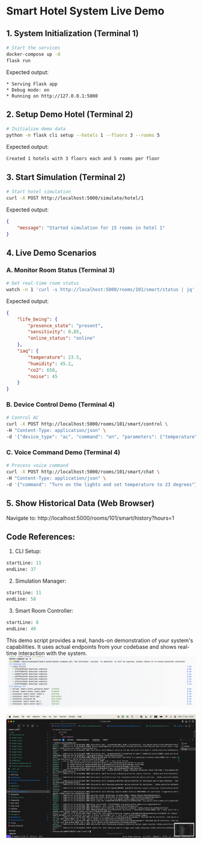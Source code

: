 # Smart Hotel System Live Demo

## 1. System Initialization (Terminal 1)
```bash
# Start the services
docker-compose up -d
flask run
```

Expected output:
```
* Serving Flask app
* Debug mode: on
* Running on http://127.0.0.1:5000
```

## 2. Setup Demo Hotel (Terminal 2)
```bash
# Initialize demo data
python -m flask cli setup --hotels 1 --floors 3 --rooms 5
```

Expected output:
```
Created 1 hotels with 3 floors each and 5 rooms per floor
```

## 3. Start Simulation (Terminal 2)
```bash
# Start hotel simulation
curl -X POST http://localhost:5000/simulate/hotel/1
```

Expected output:
```json
{
    "message": "Started simulation for 15 rooms in hotel 1"
}
```

## 4. Live Demo Scenarios

### A. Monitor Room Status (Terminal 3)
```bash
# Get real-time room status
watch -n 1 'curl -s http://localhost:5000/rooms/101/smart/status | jq'
```

Expected output:
```json
{
    "life_being": {
        "presence_state": "present",
        "sensitivity": 0.85,
        "online_status": "online"
    },
    "iaq": {
        "temperature": 23.5,
        "humidity": 45.2,
        "co2": 650,
        "noise": 45
    }
}
```

### B. Device Control Demo (Terminal 4)
```bash
# Control AC
curl -X POST http://localhost:5000/rooms/101/smart/control \
-H "Content-Type: application/json" \
-d '{"device_type": "ac", "command": "on", "parameters": {"temperature": 23}}'
```

### C. Voice Command Demo (Terminal 4)
```bash
# Process voice command
curl -X POST http://localhost:5000/rooms/101/smart/chat \
-H "Content-Type: application/json" \
-d '{"command": "Turn on the lights and set temperature to 23 degrees"}'
```

## 5. Show Historical Data (Web Browser)
Navigate to: http://localhost:5000/rooms/101/smart/history?hours=1

## Code References:
1. CLI Setup: 
```python:app/cli.py
startLine: 11
endLine: 37
```

2. Simulation Manager:
```python:app/simulation_manager.py
startLine: 11
endLine: 58
```

3. Smart Room Controller:
```python:app/smart_features/guest_interface.py
startLine: 8
endLine: 49
```





This demo script provides a real, hands-on demonstration of your system's capabilities. It uses actual endpoints from your codebase and shows real-time interaction with the system. 
![img.png](img.png)

![img_1.png](img_1.png)